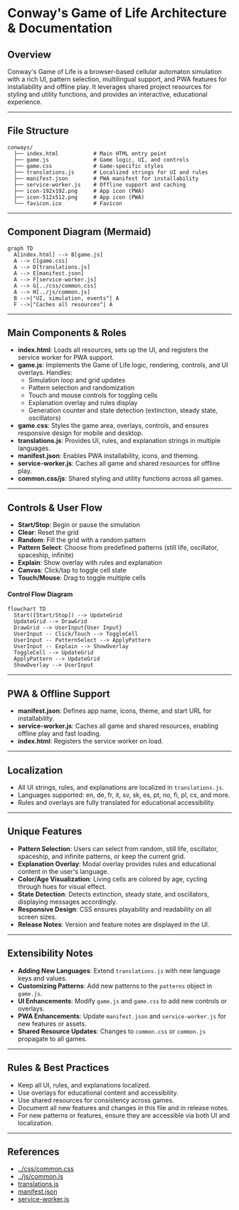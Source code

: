 # Conway's Game of Life Architecture & Documentation

## Overview
Conway's Game of Life is a browser-based cellular automaton simulation with a rich UI, pattern selection, multilingual support, and PWA features for installability and offline play. It leverages shared project resources for styling and utility functions, and provides an interactive, educational experience.

---

## File Structure

```
conways/
  ├── index.html           # Main HTML entry point
  ├── game.js              # Game logic, UI, and controls
  ├── game.css             # Game-specific styles
  ├── translations.js      # Localized strings for UI and rules
  ├── manifest.json        # PWA manifest for installability
  ├── service-worker.js    # Offline support and caching
  ├── icon-192x192.png     # App icon (PWA)
  ├── icon-512x512.png     # App icon (PWA)
  └── favicon.ico          # Favicon
```

---

## Component Diagram (Mermaid)

```mermaid
graph TD
  A[index.html] --> B[game.js]
  A --> C[game.css]
  A --> D[translations.js]
  A --> E[manifest.json]
  A --> F[service-worker.js]
  A --> G[../css/common.css]
  A --> H[../js/common.js]
  B -->|"UI, simulation, events"| A
  F -->|"Caches all resources"| A
```

---

## Main Components & Roles

- **index.html**: Loads all resources, sets up the UI, and registers the service worker for PWA support.
- **game.js**: Implements the Game of Life logic, rendering, controls, and UI overlays. Handles:
  - Simulation loop and grid updates
  - Pattern selection and randomization
  - Touch and mouse controls for toggling cells
  - Explanation overlay and rules display
  - Generation counter and state detection (extinction, steady state, oscillators)
- **game.css**: Styles the game area, overlays, controls, and ensures responsive design for mobile and desktop.
- **translations.js**: Provides UI, rules, and explanation strings in multiple languages.
- **manifest.json**: Enables PWA installability, icons, and theming.
- **service-worker.js**: Caches all game and shared resources for offline play.
- **common.css/js**: Shared styling and utility functions across all games.

---

## Controls & User Flow

- **Start/Stop**: Begin or pause the simulation
- **Clear**: Reset the grid
- **Random**: Fill the grid with a random pattern
- **Pattern Select**: Choose from predefined patterns (still life, oscillator, spaceship, infinite)
- **Explain**: Show overlay with rules and explanation
- **Canvas**: Click/tap to toggle cell state
- **Touch/Mouse**: Drag to toggle multiple cells

#### Control Flow Diagram
```mermaid
flowchart TD
  Start([Start/Stop]) --> UpdateGrid
  UpdateGrid --> DrawGrid
  DrawGrid --> UserInput{User Input}
  UserInput -- Click/Touch --> ToggleCell
  UserInput -- PatternSelect --> ApplyPattern
  UserInput -- Explain --> ShowOverlay
  ToggleCell --> UpdateGrid
  ApplyPattern --> UpdateGrid
  ShowOverlay --> UserInput
```

---

## PWA & Offline Support
- **manifest.json**: Defines app name, icons, theme, and start URL for installability.
- **service-worker.js**: Caches all game and shared resources, enabling offline play and fast loading.
- **index.html**: Registers the service worker on load.

---

## Localization
- All UI strings, rules, and explanations are localized in `translations.js`.
- Languages supported: en, de, fr, it, sv, sk, es, pt, no, fi, pl, cs, and more.
- Rules and overlays are fully translated for educational accessibility.

---

## Unique Features
- **Pattern Selection**: Users can select from random, still life, oscillator, spaceship, and infinite patterns, or keep the current grid.
- **Explanation Overlay**: Modal overlay provides rules and educational content in the user's language.
- **Color/Age Visualization**: Living cells are colored by age, cycling through hues for visual effect.
- **State Detection**: Detects extinction, steady state, and oscillators, displaying messages accordingly.
- **Responsive Design**: CSS ensures playability and readability on all screen sizes.
- **Release Notes**: Version and feature notes are displayed in the UI.

---

## Extensibility Notes
- **Adding New Languages**: Extend `translations.js` with new language keys and values.
- **Customizing Patterns**: Add new patterns to the `patterns` object in `game.js`.
- **UI Enhancements**: Modify `game.js` and `game.css` to add new controls or overlays.
- **PWA Enhancements**: Update `manifest.json` and `service-worker.js` for new features or assets.
- **Shared Resource Updates**: Changes to `common.css` or `common.js` propagate to all games.

---

## Rules & Best Practices
- Keep all UI, rules, and explanations localized.
- Use overlays for educational content and accessibility.
- Use shared resources for consistency across games.
- Document all new features and changes in this file and in release notes.
- For new patterns or features, ensure they are accessible via both UI and localization.

---

## References
- [../css/common.css](../css/common.css)
- [../js/common.js](../js/common.js)
- [translations.js](translations.js)
- [manifest.json](manifest.json)
- [service-worker.js](service-worker.js) 